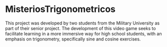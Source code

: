 # MisteriosTrigonometricos
This project was developed by two students from the Military University as part of their senior project. The development of this video game seeks to facilitate learning in a more immersive way for high school students, with an emphasis on trigonometry, specifically sine and cosine exercises.
